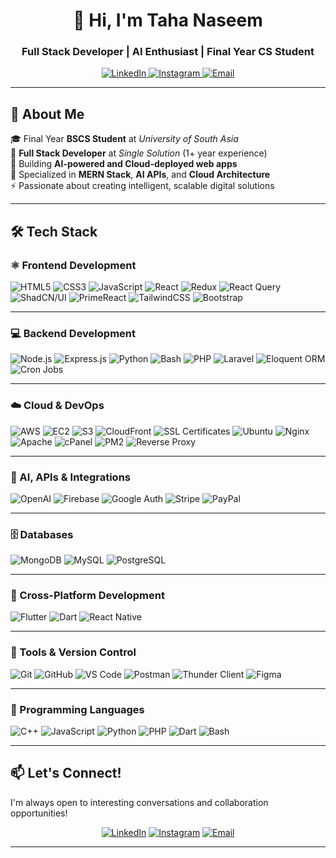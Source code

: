 <div align="center">
  
# 👋 Hi, I'm Taha Naseem

### Full Stack Developer | AI Enthusiast | Final Year CS Student

<p>
  <a href="https://www.linkedin.com/in/tahanaseem/" target="_blank">
    <img src="https://img.shields.io/badge/LinkedIn-0077B5?style=for-the-badge&logo=linkedin&logoColor=white" alt="LinkedIn"/>
  </a>
  <a href="https://www.instagram.com/tahanaseem_/" target="_blank">
    <img src="https://img.shields.io/badge/Instagram-E4405F?style=for-the-badge&logo=instagram&logoColor=white" alt="Instagram"/>
  </a>
  <a href="mailto:taha.naseem589@gmail.com" target="_blank">
    <img src="https://img.shields.io/badge/Email-D14836?style=for-the-badge&logo=gmail&logoColor=white" alt="Email"/>
  </a>
</p>

</div>

---

## 🚀 About Me

🎓 Final Year **BSCS Student** at *University of South Asia*  
💼 **Full Stack Developer** at *Single Solution* (1+ year experience)  
🤖 Building **AI-powered and Cloud-deployed web apps**  
🌱 Specialized in **MERN Stack**, **AI APIs**, and **Cloud Architecture**  
⚡ Passionate about creating intelligent, scalable digital solutions  

---

## 🛠️ Tech Stack

### ⚛️ Frontend Development
![HTML5](https://img.shields.io/badge/HTML5-E34F26?style=for-the-badge&logo=html5&logoColor=white)
![CSS3](https://img.shields.io/badge/CSS3-1572B6?style=for-the-badge&logo=css3&logoColor=white)
![JavaScript](https://img.shields.io/badge/JavaScript-F7DF1E?style=for-the-badge&logo=javascript&logoColor=black)
![React](https://img.shields.io/badge/React-20232A?style=for-the-badge&logo=react&logoColor=61DAFB)
![Redux](https://img.shields.io/badge/Redux-764ABC?style=for-the-badge&logo=redux&logoColor=white)
![React Query](https://img.shields.io/badge/React_Query-FF4154?style=for-the-badge&logo=reactquery&logoColor=white)
![ShadCN/UI](https://img.shields.io/badge/ShadCN_UI-000000?style=for-the-badge&logo=shadcnui&logoColor=white)
![PrimeReact](https://img.shields.io/badge/PrimeReact-4CAF50?style=for-the-badge&logo=primereact&logoColor=white)
![TailwindCSS](https://img.shields.io/badge/Tailwind_CSS-38B2AC?style=for-the-badge&logo=tailwind-css&logoColor=white)
![Bootstrap](https://img.shields.io/badge/Bootstrap-563D7C?style=for-the-badge&logo=bootstrap&logoColor=white)

---

### 💻 Backend Development
![Node.js](https://img.shields.io/badge/Node.js-339933?style=for-the-badge&logo=nodedotjs&logoColor=white)
![Express.js](https://img.shields.io/badge/Express.js-000000?style=for-the-badge&logo=express&logoColor=white)
![Python](https://img.shields.io/badge/Python-3776AB?style=for-the-badge&logo=python&logoColor=white)
![Bash](https://img.shields.io/badge/Bash_Scripting-121011?style=for-the-badge&logo=gnubash&logoColor=white)
![PHP](https://img.shields.io/badge/PHP-777BB4?style=for-the-badge&logo=php&logoColor=white)
![Laravel](https://img.shields.io/badge/Laravel-FF2D20?style=for-the-badge&logo=laravel&logoColor=white)
![Eloquent ORM](https://img.shields.io/badge/Eloquent_ORM-FF2D20?style=for-the-badge&logo=laravel&logoColor=white)
![Cron Jobs](https://img.shields.io/badge/Cron_Job-4285F4?style=for-the-badge&logo=clockify&logoColor=white)

---

### ☁️ Cloud & DevOps
![AWS](https://img.shields.io/badge/AWS-FF9900?style=for-the-badge&logo=amazonaws&logoColor=white)
![EC2](https://img.shields.io/badge/EC2-FF9900?style=for-the-badge&logo=amazonaws&logoColor=white)
![S3](https://img.shields.io/badge/S3-569A31?style=for-the-badge&logo=amazons3&logoColor=white)
![CloudFront](https://img.shields.io/badge/CloudFront-FF9900?style=for-the-badge&logo=amazoncloudfront&logoColor=white)
![SSL Certificates](https://img.shields.io/badge/SSL_Certificates-008000?style=for-the-badge&logo=letsencrypt&logoColor=white)
![Ubuntu](https://img.shields.io/badge/Ubuntu-E95420?style=for-the-badge&logo=ubuntu&logoColor=white)
![Nginx](https://img.shields.io/badge/Nginx-009639?style=for-the-badge&logo=nginx&logoColor=white)
![Apache](https://img.shields.io/badge/Apache-D22128?style=for-the-badge&logo=apache&logoColor=white)
![cPanel](https://img.shields.io/badge/cPanel-FF6C2C?style=for-the-badge&logo=cpanel&logoColor=white)
![PM2](https://img.shields.io/badge/PM2-2B037A?style=for-the-badge&logo=pm2&logoColor=white)
![Reverse Proxy](https://img.shields.io/badge/Reverse_Proxy-000000?style=for-the-badge&logo=nginxproxymanager&logoColor=white)

---

### 🧠 AI, APIs & Integrations
![OpenAI](https://img.shields.io/badge/OpenAI_API-412991?style=for-the-badge&logo=openai&logoColor=white)
![Firebase](https://img.shields.io/badge/Firebase-FFCA28?style=for-the-badge&logo=firebase&logoColor=black)
![Google Auth](https://img.shields.io/badge/Google_Auth-4285F4?style=for-the-badge&logo=google&logoColor=white)
![Stripe](https://img.shields.io/badge/Stripe-008CDD?style=for-the-badge&logo=stripe&logoColor=white)
![PayPal](https://img.shields.io/badge/PayPal-00457C?style=for-the-badge&logo=paypal&logoColor=white)

---

### 🗄️ Databases
![MongoDB](https://img.shields.io/badge/MongoDB-4EA94B?style=for-the-badge&logo=mongodb&logoColor=white)
![MySQL](https://img.shields.io/badge/MySQL-005C84?style=for-the-badge&logo=mysql&logoColor=white)
![PostgreSQL](https://img.shields.io/badge/PostgreSQL-4169E1?style=for-the-badge&logo=postgresql&logoColor=white)

---

### 📱 Cross-Platform Development
![Flutter](https://img.shields.io/badge/Flutter-02569B?style=for-the-badge&logo=flutter&logoColor=white)
![Dart](https://img.shields.io/badge/Dart-0175C2?style=for-the-badge&logo=dart&logoColor=white)
![React Native](https://img.shields.io/badge/React_Native-61DAFB?style=for-the-badge&logo=react&logoColor=black)

---

### 🧰 Tools & Version Control
![Git](https://img.shields.io/badge/Git-F05032?style=for-the-badge&logo=git&logoColor=white)
![GitHub](https://img.shields.io/badge/GitHub-100000?style=for-the-badge&logo=github&logoColor=white)
![VS Code](https://img.shields.io/badge/VS_Code-007ACC?style=for-the-badge&logo=visual-studio-code&logoColor=white)
![Postman](https://img.shields.io/badge/Postman-FF6C37?style=for-the-badge&logo=postman&logoColor=white)
![Thunder Client](https://img.shields.io/badge/Thunder_Client-6366F1?style=for-the-badge&logo=thunder&logoColor=white)
![Figma](https://img.shields.io/badge/Figma-9B59B6?style=for-the-badge&logo=figma&logoColor=white)

---

### 💬 Programming Languages
![C++](https://img.shields.io/badge/C++-00599C?style=for-the-badge&logo=cplusplus&logoColor=white)
![JavaScript](https://img.shields.io/badge/JavaScript-F7DF1E?style=for-the-badge&logo=javascript&logoColor=black)
![Python](https://img.shields.io/badge/Python-3776AB?style=for-the-badge&logo=python&logoColor=white)
![PHP](https://img.shields.io/badge/PHP-777BB4?style=for-the-badge&logo=php&logoColor=white)
![Dart](https://img.shields.io/badge/Dart-0175C2?style=for-the-badge&logo=dart&logoColor=white)
![Bash](https://img.shields.io/badge/Bash_Shell-121011?style=for-the-badge&logo=gnubash&logoColor=white)

---

<!-- 
## 📊 GitHub Stats

<div align="center">

![GitHub Streak](https://streak-stats.demolab.com/?user=tahanaseemdev&theme=radical&hide_border=true&background=0D1117)
![Top Languages](https://github-readme-stats.vercel.app/api/top-langs/?username=tahanaseemdev&layout=compact&theme=radical&hide_border=true&bg_color=0D1117)
![GitHub Stats](https://github-readme-stats.vercel.app/api?username=tahanaseemdev&show_icons=true&theme=radical&hide_border=true&bg_color=0D1117) 


</div>

## 🏆 Highlights

```javascript
const taha = {
  location: "Lahore, Pakistan",
  education: "BSCS @ University of South Asia",
  currentRole: "Full Stack Developer @ Single Solution",
  specialization: ["MERN Stack", "AI Integration", "Cloud Architecture"],
  experience: "1+ year professional development",
  focus: "Building AI-powered and scalable web apps",
  learning: ["DevOps", "Advanced AI APIs", "AWS Infrastructure"],
  interests: ["Artificial Intelligence", "Web3", "Open Source"]
};
```

--- -->


## 📫 Let's Connect!

I'm always open to interesting conversations and collaboration opportunities!

<div align="center">

[![LinkedIn](https://img.shields.io/badge/LinkedIn-Connect-0077B5?style=for-the-badge&logo=linkedin)](https://www.linkedin.com/in/tahanaseem/)
[![Instagram](https://img.shields.io/badge/Instagram-Follow-E4405F?style=for-the-badge&logo=instagram)](https://www.instagram.com/tahanaseem_/)
[![Email](https://img.shields.io/badge/Email-Contact-D14836?style=for-the-badge&logo=gmail&logoColor=white)](mailto:taha.naseem589@gmail.com)

</div>

---

<div align="center">
  
<!-- ### ⚡ "Code is like humor. When you have to explain it, it's bad." – Cory House -->
<!-- 
![Profile Views](https://komarev.com/ghpvc/?username=tahanaseemdev&color=brightgreen&style=for-the-badge) -->

</div>
